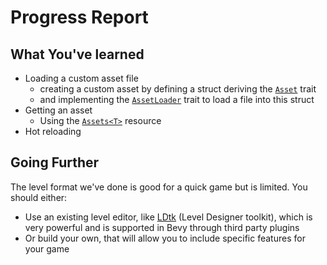 # Progress Report

## What You've learned

* Loading a custom asset file
  * creating a custom asset by defining a struct deriving the [`Asset`](https://docs.rs/bevy/0.15.0-rc.3/bevy/asset/trait.Asset.html) trait
  * and implementing the [`AssetLoader`](https://docs.rs/bevy/0.15.0-rc.3/bevy/asset/trait.AssetLoader.html) trait to load a file into this struct
* Getting an asset
  * Using the [`Assets<T>`](https://docs.rs/bevy/0.15.0-rc.3/bevy/asset/struct.Assets.html) resource
* Hot reloading

## Going Further

The level format we've done is good for a quick game but is limited. You should either:
* Use an existing level editor, like [LDtk](https://ldtk.io) (Level Designer toolkit), which is very powerful and is supported in Bevy through third party plugins
* Or build your own, that will allow you to include specific features for your game
